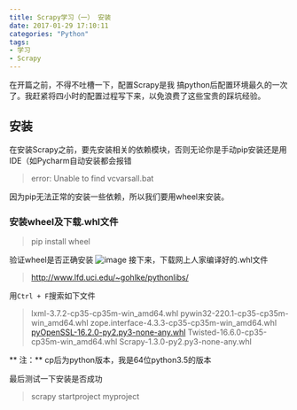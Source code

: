 ```yaml
---
title: Scrapy学习（一） 安装
date: 2017-01-29 17:10:11
categories: "Python"
tags:
- 学习
- Scrapy
---
```

在开篇之前，不得不吐槽一下，配置Scrapy是我
搞python后配置环境最久的一次了。我赶紧将四小时的配置过程写下来，以免浪费了这些宝贵的踩坑经验。
<!-- more -->
## 安装 ##
在安装Scrapy之前，要先安装相关的依赖模块，否则无论你是手动pip安装还是用IDE（如Pycharm自动安装都会报错
> error: Unable to find vcvarsall.bat

因为pip无法正常的安装一些依赖，所以我们要用wheel来安装。
### 安装wheel及下载.whl文件 ###
> pip install wheel

验证wheel是否正确安装
![image](http://oi6538cys.bkt.clouddn.com/wheel.png)
接下来，下载网上人家编译好的.whl文件
> http://www.lfd.uci.edu/~gohlke/pythonlibs/

用`Ctrl + F`搜索如下文件
> lxml-3.7.2-cp35-cp35m-win_amd64.whl
> pywin32-220.1-cp35-cp35m-win_amd64.whl
> zope.interface-4.3.3-cp35-cp35m-win_amd64.whl
> [pyOpenSSL-16.2.0-py2.py3-none-any.whl](https://pypi.python.org/packages/ac/93/b4cd538d31adacd07f83013860db6b88d78755af1f3fefe68ec22d397e7b/pyOpenSSL-16.2.0-py2.py3-none-any.whl#md5=7c87cf718171f736f29d1becb4c7b7a5)
> Twisted-16.6.0-cp35-cp35m-win_amd64.whl
> Scrapy-1.3.0-py2.py3-none-any.whl 

** 注：** cp后为python版本，我是64位python3.5的版本

最后测试一下安装是否成功
> scrapy startproject myproject
